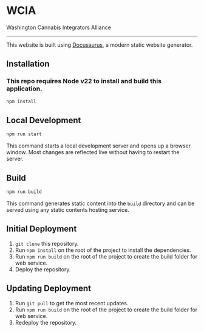 # WCIA
Washington Cannabis Integrators Alliance

----

This website is built using [Docusaurus](https://docusaurus.io/), a modern static website generator.

## Installation

### This repo requires Node v22 to install and build this application.

```bash
npm install
```

## Local Development

```bash
npm run start
```

This command starts a local development server and opens up a browser window. Most changes are reflected live without having to restart the server.

## Build

```bash
npm run build
```

This command generates static content into the `build` directory and can be served using any static contents hosting service.

## Initial Deployment

1. `git clone` this repository.
2. Run `npm install` on the root of the project to install the dependencies.
3. Run `npm run build` on the root of the project to create the build folder for web service.
4. Deploy the repository.

## Updating Deployment

1. Run `git pull` to get the most recent updates.
2. Run `npm run build` on the root of the project to create the build folder for web service.
3. Redeploy the repository.